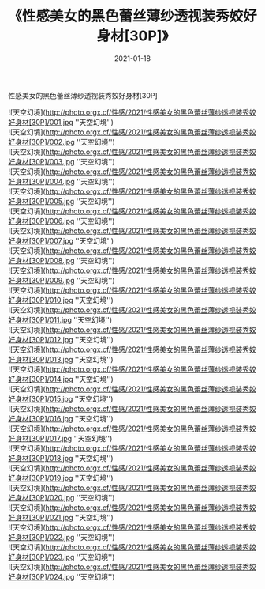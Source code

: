 ﻿---
layout: post
title:  《性感美女的黑色蕾丝薄纱透视装秀姣好身材[30P]》
date:   2021-01-18
img: http://photo.orgx.cf/性感/2021/性感美女的黑色蕾丝薄纱透视装秀姣好身材[30P]/000.jpg
tags: [美女, 性感, 泳衣]
---

性感美女的黑色蕾丝薄纱透视装秀姣好身材[30P]



![天空幻境](http://photo.orgx.cf/性感/2021/性感美女的黑色蕾丝薄纱透视装秀姣好身材[30P]/001.jpg ''天空幻境'') <br>
![天空幻境](http://photo.orgx.cf/性感/2021/性感美女的黑色蕾丝薄纱透视装秀姣好身材[30P]/002.jpg ''天空幻境'') <br>
![天空幻境](http://photo.orgx.cf/性感/2021/性感美女的黑色蕾丝薄纱透视装秀姣好身材[30P]/003.jpg ''天空幻境'') <br>
![天空幻境](http://photo.orgx.cf/性感/2021/性感美女的黑色蕾丝薄纱透视装秀姣好身材[30P]/004.jpg ''天空幻境'') <br>
![天空幻境](http://photo.orgx.cf/性感/2021/性感美女的黑色蕾丝薄纱透视装秀姣好身材[30P]/005.jpg ''天空幻境'') <br>
![天空幻境](http://photo.orgx.cf/性感/2021/性感美女的黑色蕾丝薄纱透视装秀姣好身材[30P]/006.jpg ''天空幻境'') <br>
![天空幻境](http://photo.orgx.cf/性感/2021/性感美女的黑色蕾丝薄纱透视装秀姣好身材[30P]/007.jpg ''天空幻境'') <br>
![天空幻境](http://photo.orgx.cf/性感/2021/性感美女的黑色蕾丝薄纱透视装秀姣好身材[30P]/008.jpg ''天空幻境'') <br>
![天空幻境](http://photo.orgx.cf/性感/2021/性感美女的黑色蕾丝薄纱透视装秀姣好身材[30P]/009.jpg ''天空幻境'') <br>
![天空幻境](http://photo.orgx.cf/性感/2021/性感美女的黑色蕾丝薄纱透视装秀姣好身材[30P]/010.jpg ''天空幻境'') <br>
![天空幻境](http://photo.orgx.cf/性感/2021/性感美女的黑色蕾丝薄纱透视装秀姣好身材[30P]/011.jpg ''天空幻境'') <br>
![天空幻境](http://photo.orgx.cf/性感/2021/性感美女的黑色蕾丝薄纱透视装秀姣好身材[30P]/012.jpg ''天空幻境'') <br>
![天空幻境](http://photo.orgx.cf/性感/2021/性感美女的黑色蕾丝薄纱透视装秀姣好身材[30P]/013.jpg ''天空幻境'') <br>
![天空幻境](http://photo.orgx.cf/性感/2021/性感美女的黑色蕾丝薄纱透视装秀姣好身材[30P]/014.jpg ''天空幻境'') <br>
![天空幻境](http://photo.orgx.cf/性感/2021/性感美女的黑色蕾丝薄纱透视装秀姣好身材[30P]/015.jpg ''天空幻境'') <br>
![天空幻境](http://photo.orgx.cf/性感/2021/性感美女的黑色蕾丝薄纱透视装秀姣好身材[30P]/016.jpg ''天空幻境'') <br>
![天空幻境](http://photo.orgx.cf/性感/2021/性感美女的黑色蕾丝薄纱透视装秀姣好身材[30P]/017.jpg ''天空幻境'') <br>
![天空幻境](http://photo.orgx.cf/性感/2021/性感美女的黑色蕾丝薄纱透视装秀姣好身材[30P]/018.jpg ''天空幻境'') <br>
![天空幻境](http://photo.orgx.cf/性感/2021/性感美女的黑色蕾丝薄纱透视装秀姣好身材[30P]/019.jpg ''天空幻境'') <br>
![天空幻境](http://photo.orgx.cf/性感/2021/性感美女的黑色蕾丝薄纱透视装秀姣好身材[30P]/020.jpg ''天空幻境'') <br>
![天空幻境](http://photo.orgx.cf/性感/2021/性感美女的黑色蕾丝薄纱透视装秀姣好身材[30P]/021.jpg ''天空幻境'') <br>
![天空幻境](http://photo.orgx.cf/性感/2021/性感美女的黑色蕾丝薄纱透视装秀姣好身材[30P]/022.jpg ''天空幻境'') <br>
![天空幻境](http://photo.orgx.cf/性感/2021/性感美女的黑色蕾丝薄纱透视装秀姣好身材[30P]/023.jpg ''天空幻境'') <br>
![天空幻境](http://photo.orgx.cf/性感/2021/性感美女的黑色蕾丝薄纱透视装秀姣好身材[30P]/024.jpg ''天空幻境'') <br>
